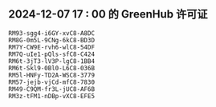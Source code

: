 ## 2024-12-07 17 : 00 的 GreenHub 许可证
```
RM93-sgg4-i6GY-xvC8-A8DC
RM8G-0m5L-9CNg-6kC8-BD3D
RM7Y-CW9E-rvh6-wlC8-54DF
RM7Q-uIe1-pQls-sfC8-C424
RM6t-3jT3-lV3P-lgC8-1BB4
RM6t-Skl9-0Bl0-L6C8-036B
RM5l-HNFy-TD2A-WSC8-3779
RM57-jejb-vjCd-mfC8-7830
RM49-C9QM-fr3L-jUC8-AF6B
RM3z-tFM1-nDBp-vXC8-EFE5
```
